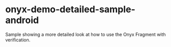 # onyx-demo-detailed-sample-android
Sample showing a more detailed look at how to use the Onyx Fragment with verification.

